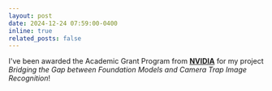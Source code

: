 ```yaml
---
layout: post
date: 2024-12-24 07:59:00-0400
inline: true
related_posts: false
---
```


I've been awarded the Academic Grant Program from [**NVIDIA**](https://www.nvidia.com/en-us/industries/higher-education-research/academic-grant-program/) for my project *Bridging the Gap between Foundation Models and Camera Trap Image Recognition*!
